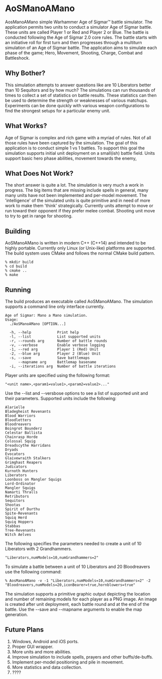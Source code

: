 # AoSManoAMano
AosManoAMano simple Warhammer Age of Sigmar&trade; battle simulator.
The application permits two units to conduct a simulator Age of Sigmar battle.  These
units are called Player 1 or Red and Player 2 or Blue.
The battle is conducted following the Age of Sigmar 2.0 core rules.  The battle starts
with an initiative roll for first turn and then progresses through a multiturn simulation
of an Age of Sigmar battle.  The application aims to simulate each phase of the
game; Hero, Movement, Shooting, Charge, Combat and Battleshock.

## Why Bother?
This simulation attempts to answer questions like are 10 Liberators better than
10 Sequitors and by how much?  The simulations can run thousands of times to 
collect a set of statistics on battle results.  These statistics can then be used
to determine the strength or weaknesses of various matchups.  Experiments can
be done quickly with various weapon configurations to find the strongest setups for a
particular enemy unit.

## What Works?
Age of Sigmar is complex and rich game with a myriad of rules.  Not of all those rules have been
captured by the simulation.  The goal of this application is to conduct simple 1 vs 1 battles.
To support this goal the simulation supports initial unit deployment on a small(ish) battle
field.  Units support basic hero phase abilities, movement towards the enemy,

## What Does Not Work?
The short answer is quite a lot.  The simulation is very much a work in progress.  The big items
that are missing include spells in general, many many units have not been implemented and per-model
movement.  The 'intelligence' of the simulated units is quite primitive and in need of more
work to make them 'think' strategically.  Currently units attempt to move or run toward their
opponent if they prefer melee combat.  Shooting unit move to try to get in range for shooting.

## Building
AoSManoAMano is written in modern C++ (C++14) and intended to be highly portable.  Currently only 
Linux (or Unix-like) platforms are supported.  The build system uses CMake and follows the 
normal CMake build pattern.

    % mkdir build
    % cd build
    % cmake ..
    % make
  
## Running
The build produces an executable called AoSManoAMano.  The simulation supports a command 
line only interface currently.

    Age of Sigmar: Mano a Mano simulation.
    Usage: 
      ./AoSManoAMano [OPTION...]

      -h, --help            Print help
      -l, --list            List supported units
      -r, --rounds arg      Number of battle rounds
      -v, --verbose         Enable verbose logging
      -1, --red arg         Player 1 (Red) Unit
      -2, --blue arg        Player 2 (Blue) Unit
      -s, --save            Save battlemaps
          --mapname arg     Battlemap basename
      -i, --iterations arg  Number of battle iterations

Player units are specified using the following format:

    "<unit name>,<param1=value1>,<param2=value2>..."
    
Use the --list and --versbose options to see a list of supported unit and their parameters.  Supported
units include the following:

    Alarielle
    Bladegheist Revenants
    Blood Warriors
    Bloodletters
    Bloodreavers
    Boingrot Bounderz
    Celestar Ballista
    Chainrasp Horde
    Colossal Squig
    Dreadscythe Harridans
    Dryads
    Evocators
    Glaivewraith Stalkers
    Grimghast Reapers
    Judicators
    Kurnoth Hunters
    Liberators
    Loonboss on Mangler Squigs
    Lord-Ordinator
    Mangler Squigs
    Namarti Thralls
    Retributors
    Sequitors
    Shootas
    Spirit of Durthu
    Spite-Revenants
    Squiq Herd
    Squiq Hoppers
    Stabbas
    Tree-Revenants
    Witch Aelves
    
    
The following specifies the parameters needed to create a unit of 10 Liberators with 2 Grandhammers.

    "Liberators,numModels=10,numGrandhammers=2"    
    
To simulate a battle between a unit of 10 Liberators and 20 Bloodreavers use the following command:

    % AosManoAMano -v -1 "Liberators,numModels=10,numGrandhammers=2" -2 "Bloodreavers,numModels=20,iconBearer=true,hornblowers=true"

The simulation supports a primitive graphic output depicting the location and number of remaining models for each
player as a PNG image.  An image is created after unit deployment, each battle round and at the end of the battle.  Use the --save and
--mapname arguments to enable the map generation.    
        
## Future Plans

1. Windows, Android and iOS ports.
2. Proper GUI wrapper.
3. More units and more abilities.
4. Improve simulation to include spells, prayers and other buffs/de-buffs.
5. Implement per-model positioning and pile in movement.
6. More statistics and data collection.
7. ????

    